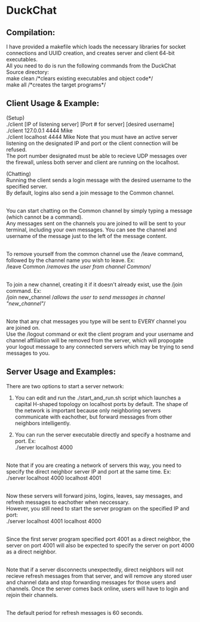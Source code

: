 
<h1>DuckChat</h1>
<h2>Compilation:</h2>
  I have provided a makefile which loads the necessary libraries for socket connections and UUID creation, and creates server and client 64-bit executables.
  <br>All you need to do is run the following commands from the DuckChat Source directory:
  <br>make clean /*clears existing executables and object code*/
  <br>make all /*creates the target programs*/

<h2>Client Usage & Example:</h2>
  (Setup)
  <br>      ./client [IP of listening server] [Port # for server] [desired username]
  <br>      ./client 127.0.0.1 4444 Mike
  <br>      ./client localhost 4444 Mike
  Note that you must have an active server listening on the designated IP and port or the client connection will be refused.
  <br>The port number designated must be able to recieve UDP messages over the firewall, unless both server and client are running on the localhost.

  (Chatting)
  <br>Running the client sends a login message with the desired username to the specified server.
  <br>By default, logins also send a join message to the Common channel.

  <br>You can start chatting on the Common channel by simply typing a message (which cannot be a command).
  <br>Any messages sent on the channels you are joined to will be sent to your terminal, including your own messages.  You can see the channel and username of the message just to the left of the message content.

  <br>To remove yourself from the common channel use the /leave command, followed by the channel name you wish to leave. Ex:
  <br>    /leave Common /*removes the user from channel Common*/

  <br>To join a new channel, creating it if it doesn't already exist, use the /join command. Ex:
  <br>    /join new_channel /*allows the user to send messages in channel "new_channel"*/

  <br>Note that any chat messages you type will be sent to EVERY channel you are joined on.
  <br>Use the /logout command or exit the client program and your username and channel affiliation will be removed from the server, which will propogate your logout message to any connected servers which may be trying to send messages to you.


<h2>Server Usage and Examples:</h2>
  There are two options to start a server network:

  1) You can edit and run the ./start_and_run.sh script which launches a capital H-shaped topology on localhost ports by default.  The shape of the network is important because only neighboring servers communicate with eachother, but forward messages from other neighbors intelligently.

  2) You can run the server executable directly and specify a hostname and port. Ex:
  <br>    ./server localhost 4000

  <br>Note that if you are creating a network of servers this way, you need to specify the direct neighbor server IP and port at the same time. Ex:
  <br>    ./server localhost 4000 localhost 4001

  <br>Now these servers will forward joins, logins, leaves, say messages, and refresh messages to eachother when neccessary.
  <br>However, you still need to start the server program on the specified IP and port:
  <br>    ./server localhost 4001 localhost 4000

  <br>Since the first server program specified port 4001 as a direct neighbor, the server on port 4001 will also be expected to specify the server on port 4000 as a direct neighbor.

  <br>Note that if a server disconnects unexpectedly, direct neighbors will not recieve refresh messages from that server, and will remove any stored user and channel data and stop forwarding messages for those users and channels.  Once the server comes back online, users will have to login and rejoin their channels.

  <br>The default period for refresh messages is 60 seconds.
